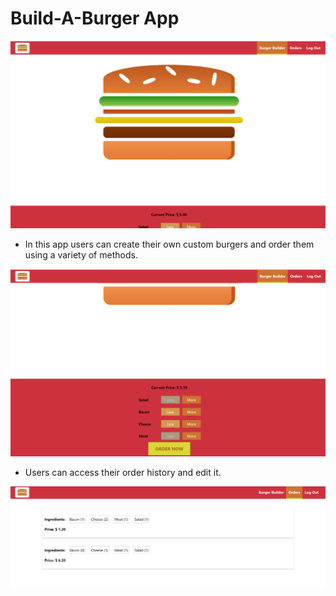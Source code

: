 # Build-A-Burger App 


![Filled Burger](/src/assets/images/build-a-burger-4.png)

* In this app users can create their own custom burgers and order them using a variety of methods. 

![Burger Controls](/src/assets/images/build-a-burger-3.png)

* Users can access their order history and edit it.

![Past Orders](/src/assets/images/build-a-burger-orders.png)